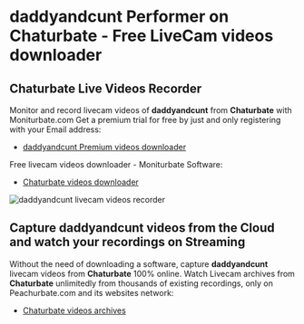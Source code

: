 # daddyandcunt Performer on Chaturbate - Free LiveCam videos downloader

## Chaturbate Live Videos Recorder

Monitor and record livecam videos of **daddyandcunt** from **Chaturbate** with Moniturbate.com
Get a premium trial for free by just and only registering with your Email address:
* [daddyandcunt Premium videos downloader](https://moniturbate.com/request-demo-licence-key.html)

Free livecam videos downloader - Moniturbate Software:
* [Chaturbate videos downloader](https://moniturbate.com/moniturbate-download-software.html)

![daddyandcunt livecam videos recorder](https://peachurnet.com/templates/moniturbate-software.png)


## Capture daddyandcunt videos from the Cloud and watch your recordings on Streaming

Without the need of downloading a software, capture **daddyandcunt** livecam videos from **Chaturbate** 100% online.
Watch Livecam archives from **Chaturbate** unlimitedly from thousands of existing recordings, only on Peachurbate.com and its websites network:
* [Chaturbate videos archives](https://peachurnet.com/)